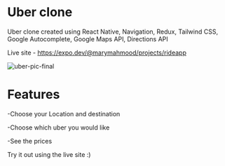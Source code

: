 # Uber clone 

Uber clone created using React Native, Navigation, Redux, Tailwind CSS, Google Autocomplete, Google Maps API, Directions API

Live site - https://expo.dev/@marymahmood/projects/rideapp

![uber-pic-final](https://user-images.githubusercontent.com/86771291/138239873-999a1653-cb06-476e-bbee-26c55e9c307f.png)

# Features

-Choose your Location and destination

-Choose which uber you would like 

-See the prices

Try it out using the live site :)

